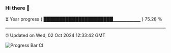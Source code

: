 ### Hi there 👋

⏳ Year progress { ██████████████████████▁▁▁▁▁▁▁▁ } 75.28 %

---

⏰ Updated on Wed, 02 Oct 2024 12:33:42 GMT

![Progress Bar CI](https://github.com/liununu/liununu/workflows/Progress%20Bar%20CI/badge.svg)
